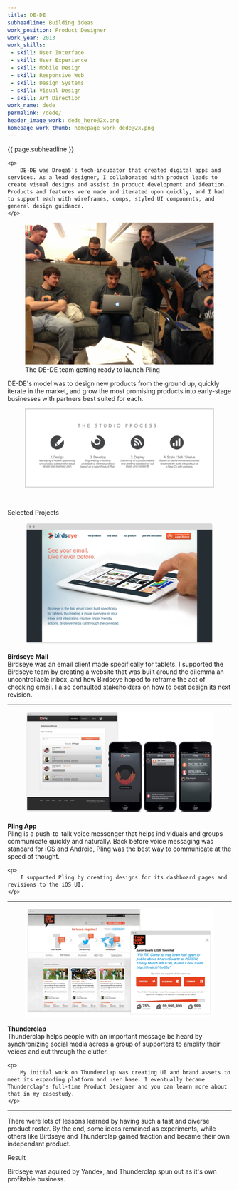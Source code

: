 ```yaml
---
title: DE-DE
subheadline: Building ideas
work_position: Product Designer
work_year: 2013
work_skills:
 - skill: User Interface
 - skill: User Experience
 - skill: Mobile Design
 - skill: Responsive Web
 - skill: Design Systems
 - skill: Visual Design
 - skill: Art Direction
work_name: dede
permalink: /dede/
header_image_work: dede_hero@2x.png
homepage_work_thumb: homepage_work_dede@2x.png
---
```


<div class="small-12 medium-7 cell">
	<p class="subhead" style="">
		{{ page.subheadline }}
	</p>

	<p>
		DE-DE was Droga5’s tech-incubator that created digital apps and services. As a lead designer, I collaborated with product leads to create visual designs and assist in product development and ideation. Products and features were made and iterated upon quickly, and I had to support each with wireframes, comps, styled UI components, and general design guidance.
	</p>
</div>

<div class="small-12 medium-6 cell">
	<figure>
		<img class="" src="/images/work/dede_team.jpg" alt="">
		<figcaption>The DE-DE team getting ready to launch Pling</figcaption>
	</figure>
</div>

<div class="small-12 medium-7 cell">
	<p>
		DE-DE's model was to design new products from the ground up, quickly iterate in the market, and grow the most promising products into early-stage businesses with partners best suited for each.
	</p>
</div>

<div class="small-12 medium-8 cell">
	<figure>
		<img class="" src="/images/work/dede_process.jpg" alt="">
	</figure>
	<br>
</div>

<div class="small-12 medium-8 cell">
	<p class="index-title text-center">
	    Selected Projects
	</p>
</div>

<div class="small-12 medium-10 cell">
	<figure>
		<img class="" src="/images/work/dede_birdseye@2x.jpg" alt="">
	</figure>
</div>

<div class="small-12 medium-7 cell">
	<p>
		<strong>Birdseye Mail</strong> <br>
		Birdseye was an email client made specifically for tablets. I supported the Birdseye team by creating a website that was built around the dilemma an uncontrollable inbox, and how Birdseye hoped to reframe the act of checking email. I also consulted stakeholders on how to best design its next revision.
	</p>
</div>

<div class="small-12 medium-8 cell">
	<hr>
</div>

<div class="small-12 medium-10 cell">
	<figure>
		<img class="" src="/images/work/dede_pling@2x.jpg" alt="">
	</figure>
</div>

<div class="small-12 medium-7 cell">
	<p>
		<strong>Pling App</strong> <br>
		Pling is a push-to-talk voice messenger that helps individuals and groups communicate quickly and naturally. Back before voice messaging was standard for iOS and Android, Pling was the best way to communicate at the speed of thought.
	</p>

	<p>
		I supported Pling by creating designs for its dashboard pages and revisions to the iOS UI.
	</p>
</div>

<div class="small-12 medium-8 cell">
	<hr>
</div>

<div class="small-12 medium-10 cell">
	<figure>
		<img class="" src="/images/work/dede_thunderclap@2x.jpg" alt="">
	</figure>
</div>

<div class="small-12 medium-7 cell">
	<p>
		<strong>Thunderclap</strong><br>
		Thunderclap helps people with an important message be heard by synchronizing social media across a group of supporters to amplify their voices and cut through the clutter.
	</p>

	<p>
		My initial work on Thunderclap was creating UI and brand assets to meet its expanding platform and user base. I eventually became Thunderclap's full-time Product Designer and you can learn more about that in my casestudy.
	</p>
</div>

<div class="small-12 medium-8 cell">
	<hr>
</div>

<div class="small-12 medium-7 cell">
	<p>
		There were lots of lessons learned by having such a fast and diverse product roster. By the end, some ideas remained as experiments, while others like Birdseye and Thunderclap gained traction and became their own independant product.
	</p>
</div>

<div class="small-12 medium-7 cell">
	<div class="section-wrapper">
		<p class="section-title">
			Result
		</p>
		<p>
			Birdseye was aquired by Yandex, and Thunderclap spun out as it's own profitable business.
		</p>
	</div>
</div>

